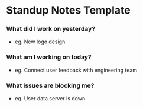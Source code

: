 # Standup Notes Template

### What did I work on yesterday?
- eg. New logo design


### What am I working on today?
- eg. Connect user feedback with engineering team


### What issues are blocking me?
- eg. User data server is down
